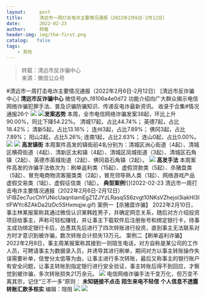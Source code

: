 ```yaml
---
layout:     post
title:      清远市一周打击电诈主要情况通报（2022年2月6日-2月12日）
date:       2022-02-23
author:     转载
header-img: img/the-first.png
catalog:   false
tags:
    - 其他
---
```


<blockquote><p>转载：清远市反诈骗中心<br>
来源：微信公众号</p></blockquote>

#清远市一周打击电诈主要情况通报（2022年2月6日-2月12日）
[清远市反诈骗中心]
**清远市反诈骗中心**
微信号gh_f8106a4e0d72
功能介绍向广大群众揭示电信网络诈骗犯罪手法、普及识骗防骗知识、传递反电诈最新资讯。
收录于合集#情况通报26个
![]({{site.baseurl}}/postimg/3CxTSiafadcic5zyXUfbXLUClzlpaoknCpV4bErPg2kuuS97hoJJbNCtFOVZ9X0j5W26HDaregC5kibiaLGl8CPr9A.gif)
![]({{site.baseurl}}/postimg/FIBZec7ucChYUNicUaqntiamEgZ1ZJYzLRasq5S6zvgt10NKsVZhejol3iakHl3ItlFWYc8ZAkDa2lzDc5SHxmqjw.gif)**发案态势**
本周，全市电信网络诈骗发案38起，环比上升90.00%，同比下降54.22%。
清城17起，占比44.74%；
英德7起，占比18.42%；
清新5起，占比13.16%；
连州3起，占比7.89%；
佛冈3起，占比7.89%；
阳山2起，占比5.26%;
连南1起，占比2.63%；
连山0起，占比0.00%。
![]({{site.baseurl}}/postimg/3CxTSiafadc8ZXEaia40DZTH72iawE4rNOm4EWEYQW2chUQDVGXEbmU1nMOumuumpHb8YRwXRCzud9BpyBf9c7rDw.png)
![]({{site.baseurl}}/postimg/FIBZec7ucChYUNicUaqntiamEgZ1ZJYzLRasq5S6zvgt10NKsVZhejol3iakHl3ItlFWYc8ZAkDa2lzDc5SHxmqjw.gif)
**高发镇街**
本周案件高发的镇街前4名分别为：清城区洲心街道（4起）、清城区横荷街道（4起）、清新区太和镇（4起）、清城区凤城街道（3起）、清城区石角镇（2起）、英德市英城街道（2起）、佛冈县石角镇（2起）。
![]({{site.baseurl}}/postimg/FIBZec7ucChYUNicUaqntiamEgZ1ZJYzLRasq5S6zvgt10NKsVZhejol3iakHl3ItlFWYc8ZAkDa2lzDc5SHxmqjw.gif)
**高发手法**
本周案件高发的诈骗手法依次为：刷单返利类（15起）、虚假贷款类（5起）、杀猪盘类（5起）、冒充电商物流客服类类（2起），冒充领导熟人类（1起）、网络游戏产品虚假交易类（1起）、虚假征信类（1起）。
**典型案例**![](2022-02-23
清远市一周打击电诈主要情况通报（2022年2月6日-2月12日）\\FIBZec7ucChYUNicUaqntiamEgZ1ZJYzLRasq5S6zvgt10NKsVZhejol3iakHl3ItlFWYc8ZAkDa2lzDc5SHxmqjw.gif)
案例一【杀猪盘诈骗】
2022年2月10日，事主林某报案称其通过微信认识某韩姓男子，并确定网恋关系，随后对方介绍投资项目给事主，声称可轻松赚钱，并让事主下载软件后注册账号和绑定银行卡，待事主成功绑定银行卡后，怂恿其先后进行了四次转账进行投资，直到事主无法联系对方时才意识到被诈骗，数次转账合计损失13万元。
案例二【刷单返利诈骗】
2022年2月8日，事主周某报案称其接到一则陌生电话，对方自称是某公司的工作人员，可聘请事主为数据录入员，并诱导其进行刷单，期间对方以事主转账操作失误需要补单，信誉分太低等为由，让事主进行多次转账，最后又称事主的银行账户有安全问题，让事主转账到指定银行进行安全验证，事主转账后得不到回应，才察觉到被诈骗，多次转账损失21万余元。
![]({{site.baseurl}}/postimg/3CxTSiafadcicSrq1TuCGjeg2XR8pkWTQy35zoTPIMPXzr1WuAj8qB3ZcbcVDsHhONZTzWhicTwzmQkTa4MDFcIyg.png)
电信网络诈骗手法千变万化，但万变不离其宗，记住“三不一多”原则：
**未知链接不点击**
**陌生来电不轻信**
**个人信息不透露**
**转账汇款多核实**
编辑：阻阻
![]({{site.baseurl}}/postimg/SUycX2yckdJ5YVVCpDYl0c5CbMTO3KgBTesbSxe5zKHlm2GQsTWAFTgswCXscN6Y9vuJHFcE77orSK7ClzYOdg.jpeg)
![]({{site.baseurl}}/postimg/3CxTSiafadcic5zyXUfbXLUClzlpaoknCpErldQhhamfG7KH1qHGrr3icT9iaAoE1B4noSO7EewO2k8fys5pMuaoog.gif)
